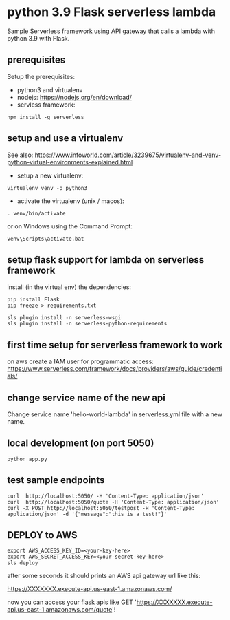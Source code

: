 # python 3.9 Flask serverless lambda
Sample Serverless framework using API gateway that calls a lambda with python 3.9 with Flask.


## prerequisites
Setup the prerequisites:

- python3 and virtualenv
- nodejs: https://nodejs.org/en/download/
- servless framework: 
```
npm install -g serverless
```


## setup and use a virtualenv
See also: https://www.infoworld.com/article/3239675/virtualenv-and-venv-python-virtual-environments-explained.html

- setup a new virtualenv:
```
virtualenv venv -p python3
```

- activate the virtualenv (unix / macos):
```
. venv/bin/activate
```

or on Windows using the Command Prompt:
```
venv\Scripts\activate.bat
```

## setup flask support for lambda on serverless framework 

install (in the virtual env) the dependencies:
```
pip install Flask
pip freeze > requirements.txt
```


```
sls plugin install -n serverless-wsgi
sls plugin install -n serverless-python-requirements
```

## first time setup for serverless framework to work
on aws create a IAM user for programmatic access: https://www.serverless.com/framework/docs/providers/aws/guide/credentials/


## change service name of the new api
Change service name 'hello-world-lambda' in serverless.yml file with a new name.


## local development (on port 5050)
```
python app.py
```

## test sample endpoints 

```
curl  http://localhost:5050/ -H 'Content-Type: application/json' 
curl  http://localhost:5050/quote -H 'Content-Type: application/json' 
curl -X POST http://localhost:5050/testpost -H 'Content-Type: application/json' -d '{"message":"this is a test!"}'
```


## DEPLOY to AWS
```
export AWS_ACCESS_KEY_ID=<your-key-here>
export AWS_SECRET_ACCESS_KEY=<your-secret-key-here>
sls deploy
```

after some seconds it should prints an AWS api gateway url like this:

https://XXXXXXX.execute-api.us-east-1.amazonaws.com/

now you can access your flask apis like GET 'https://XXXXXXX.execute-api.us-east-1.amazonaws.com/quote'!

